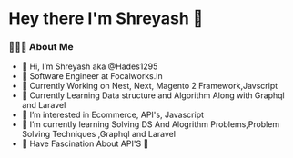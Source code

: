 # Hey there I'm Shreyash :wave:	

###  👨🏻‍💻  About Me
- 👋 Hi, I’m Shreyash aka @Hades1295
- :briefcase: Software Engineer at Focalworks.in
- :office: Currently Working on Nest, Next, Magento 2 Framework,Javscript  
- :school: Currently Learning Data structure and Algorithm Along with Graphql and Laravel
- 👀 I’m interested in Ecommerce, API's, Javascript
- 🌱 I’m currently learning Solving DS And Alogrithm Problems,Problem Solving Techniques ,Graphql and Laravel 
- 🖤 Have Fascination About API'S :love_you_gesture:

